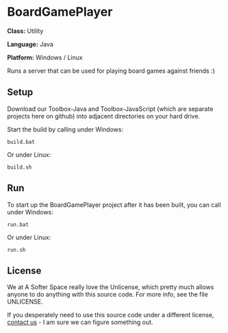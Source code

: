 # BoardGamePlayer

**Class:** Utility

**Language:** Java

**Platform:** Windows / Linux

Runs a server that can be used for playing board games against friends :)

## Setup

Download our Toolbox-Java and Toolbox-JavaScript (which are separate projects here on github) into adjacent directories on your hard drive.

Start the build by calling under Windows:

```
build.bat
```

Or under Linux:

```
build.sh
```

## Run

To start up the BoardGamePlayer project after it has been built, you can call under Windows:

```
run.bat
```

Or under Linux:

```
run.sh
```

## License

We at A Softer Space really love the Unlicense, which pretty much allows anyone to do anything with this source code.
For more info, see the file UNLICENSE.

If you desperately need to use this source code under a different license, [contact us](mailto:moya@asofterspace.com) - I am sure we can figure something out.
